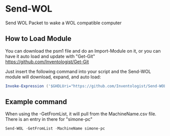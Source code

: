 # Send-WOL
 Send WOL Packet to wake a WOL compatible computer
 
 ## How to Load Module
 You can download the psm1 file and do an Import-Module on it, or you can have it auto load and update with "Get-Git" https://github.com/Inventologist/Get-Git
 
 Just insert the following command into your script and the Send-WOL module will download, expand, and auto load:</br>
 ```powershell
 Invoke-Expression ('$GHDLUri="https://github.com/Inventologist/Send-WOL/archive/master.zip";$GHUser="Inventologist";$GHRepo="Send-WOL";$ForceRefresh="Yes"' + (new-object net.webclient).DownloadString('https://raw.githubusercontent.com/Inventologist/Get-Git/master/Get-Git.ps1'))
 ```
 
 ## Example command
 When using the -GetFromList, it will pull from the MachineName.csv file.  There is an entry in there for "simone-pc"</br>
  ```powershell
 Send-WOL -GetFromList -MachineName simone-pc
 ```
